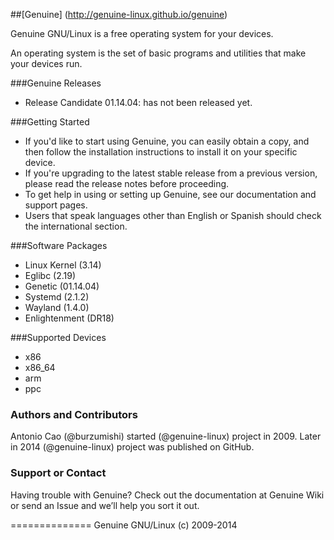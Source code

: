 ##[Genuine] (http://genuine-linux.github.io/genuine)

Genuine GNU/Linux is a free operating system for your devices.

An operating system is the set of basic programs and utilities that make your devices run.


###Genuine Releases

 * Release Candidate 01.14.04: has not been released yet.


###Getting Started

 - If you'd like to start using Genuine, you can easily obtain a copy, and then follow the installation instructions to install it on your specific device.
 - If you're upgrading to the latest stable release from a previous version, please read the release notes before proceeding.
 - To get help in using or setting up Genuine, see our documentation and support pages.
 - Users that speak languages other than English or Spanish should check the international section.


###Software Packages

 - Linux Kernel (3.14)
 - Eglibc (2.19)
 - Genetic (01.14.04)
 - Systemd (2.1.2)
 - Wayland (1.4.0)
 - Enlightenment (DR18)


###Supported Devices

 - x86
 - x86_64
 - arm
 - ppc

### Authors and Contributors

Antonio Cao (@burzumishi) started (@genuine-linux) project in 2009.
Later in 2014 (@genuine-linux) project was published on GitHub.

### Support or Contact

Having trouble with Genuine? Check out the documentation at Genuine Wiki or send an Issue and we’ll help you sort it out.

==============
Genuine GNU/Linux (c) 2009-2014
